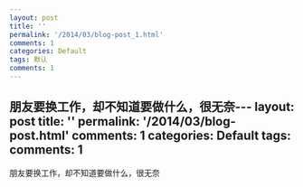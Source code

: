 ```yaml
---
layout: post
title: ''
permalink: '/2014/03/blog-post_1.html'
comments: 1
categories: Default
tags: 默认
comments: 1
---
```

朋友要换工作，却不知道要做什么，很无奈---
layout: post
title: ''
permalink: '/2014/03/blog-post.html'
comments: 1
categories: Default
tags: 
comments: 1
---
朋友要换工作，却不知道要做什么，很无奈
